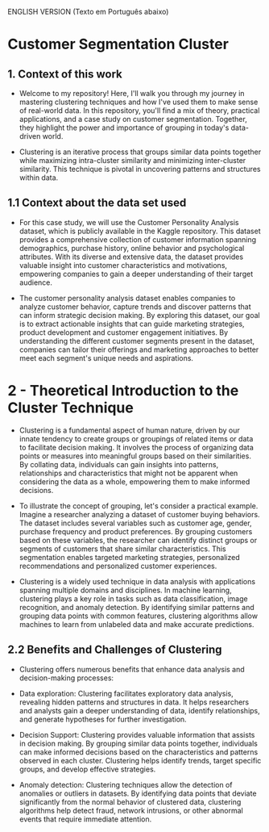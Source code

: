 ENGLISH VERSION (Texto em Português abaixo)

# Customer Segmentation Cluster

## 1. Context of this work

* Welcome to my repository! Here, I'll walk you through my journey in mastering clustering techniques and how I've used them to make sense of real-world data. In this repository, you'll find a mix of theory, practical applications, and a case study on customer segmentation. Together, they highlight the power and importance of grouping in today's data-driven world.

* Clustering is an iterative process that groups similar data points together while maximizing intra-cluster similarity and minimizing inter-cluster similarity. This technique is pivotal in uncovering patterns and structures within data.

## 1.1 Context about the data set used

* For this case study, we will use the Customer Personality Analysis dataset, which is publicly available in the Kaggle repository. This dataset provides a comprehensive collection of customer information spanning demographics, purchase history, online behavior and psychological attributes. With its diverse and extensive data, the dataset provides valuable insight into customer characteristics and motivations, empowering companies to gain a deeper understanding of their target audience.

* The customer personality analysis dataset enables companies to analyze customer behavior, capture trends and discover patterns that can inform strategic decision making. By exploring this dataset, our goal is to extract actionable insights that can guide marketing strategies, product development and customer engagement initiatives. By understanding the different customer segments present in the dataset, companies can tailor their offerings and marketing approaches to better meet each segment's unique needs and aspirations.

# 2 - Theoretical Introduction to the Cluster Technique

* Clustering is a fundamental aspect of human nature, driven by our innate tendency to create groups or groupings of related items or data to facilitate decision making. It involves the process of organizing data points or measures into meaningful groups based on their similarities. By collating data, individuals can gain insights into patterns, relationships and characteristics that might not be apparent when considering the data as a whole, empowering them to make informed decisions.

* To illustrate the concept of grouping, let's consider a practical example. Imagine a researcher analyzing a dataset of customer buying behaviors. The dataset includes several variables such as customer age, gender, purchase frequency and product preferences. By grouping customers based on these variables, the researcher can identify distinct groups or segments of customers that share similar characteristics. This segmentation enables targeted marketing strategies, personalized recommendations and personalized customer experiences.

* Clustering is a widely used technique in data analysis with applications spanning multiple domains and disciplines. In machine learning, clustering plays a key role in tasks such as data classification, image recognition, and anomaly detection. By identifying similar patterns and grouping data points with common features, clustering algorithms allow machines to learn from unlabeled data and make accurate predictions.

## 2.2 Benefits and Challenges of Clustering

* Clustering offers numerous benefits that enhance data analysis and decision-making processes:

* Data exploration: Clustering facilitates exploratory data analysis, revealing hidden patterns and structures in data. It helps researchers and analysts gain a deeper understanding of data, identify relationships, and generate hypotheses for further investigation.

* Decision Support: Clustering provides valuable information that assists in decision making. By grouping similar data points together, individuals can make informed decisions based on the characteristics and patterns observed in each cluster. Clustering helps identify trends, target specific groups, and develop effective strategies.

* Anomaly detection: Clustering techniques allow the detection of anomalies or outliers in datasets. By identifying data points that deviate significantly from the normal behavior of clustered data, clustering algorithms help detect fraud, network intrusions, or other abnormal events that require immediate attention.

